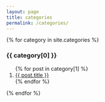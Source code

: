 ```yaml
---
layout: page
title: categories
permalink: /categories/
---
```


{% for category in site.categories %}
  <h3>{{ category[0] }}</h3>
  <ol>
    {% for post in category[1] %}
      <li><a href="{{ post.url }}">{{ post.title }}</a></li>
    {% endfor %}
  </ol>
{% endfor %}
